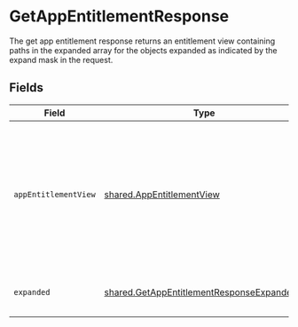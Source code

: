 # GetAppEntitlementResponse

The get app entitlement response returns an entitlement view containing paths in the expanded array for the objects expanded as indicated by the expand mask in the request.


## Fields

| Field                                                                                                                    | Type                                                                                                                     | Required                                                                                                                 | Description                                                                                                              |
| ------------------------------------------------------------------------------------------------------------------------ | ------------------------------------------------------------------------------------------------------------------------ | ------------------------------------------------------------------------------------------------------------------------ | ------------------------------------------------------------------------------------------------------------------------ |
| `appEntitlementView`                                                                                                     | [shared.AppEntitlementView](../../../sdk/models/shared/appentitlementview.md)                                            | :heavy_minus_sign:                                                                                                       | The app entitlement view contains the serialized app entitlement and paths to objects referenced by the app entitlement. |
| `expanded`                                                                                                               | [shared.GetAppEntitlementResponseExpanded](../../../sdk/models/shared/getappentitlementresponseexpanded.md)[]            | :heavy_minus_sign:                                                                                                       | List of serialized related objects.                                                                                      |